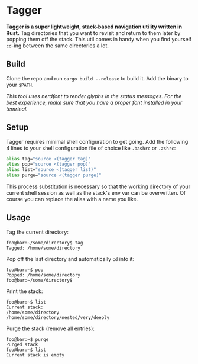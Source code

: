 # Tagger

**Tagger is a super lightweight, stack-based navigation utility written in Rust.** Tag directories that you want to revisit and return to them later by popping them off the stack. This util comes in handy when you find yourself `cd`-ing between the same directories a lot. 

## Build
Clone the repo and run `cargo build --release` to build it. Add the binary to your `$PATH`.

*This tool uses nerdfont to render glyphs in the status messages. For the best experience, make sure that you have a proper font installed in your temrinal.*

## Setup
Tagger requires minimal shell configuration to get going. Add the following 4 lines to your shell configuration file of choice like `.bashrc` or `.zshrc`:

```bash
alias tag="source <(tagger tag)"
alias pop="source <(tagger pop)"
alias list="source <(tagger list)"
alias purge="source <(tagger purge)"
```
This process substitution is necessary so that the working directory of your current shell session as well as the stack's env var can be overwritten. Of course you can replace the alias with a name you like.

## Usage

Tag the current directory:
```console
foo@bar:~/some/directory$ tag
Tagged: /home/some/directory
```

Pop off the last directory and automatically `cd` into it:
```console
foo@bar:~$ pop
Popped: /home/some/directory
foo@bar:~/some/directory$
```

Print the stack:
```console
foo@bar:~$ list
Current stack: 
/home/some/directory
/home/some/directory/nested/very/deeply
```
Purge the stack (remove all entries): 
```console
foo@bar:~$ purge
Purged stack
foo@bar:~$ list
Current stack is empty
```
